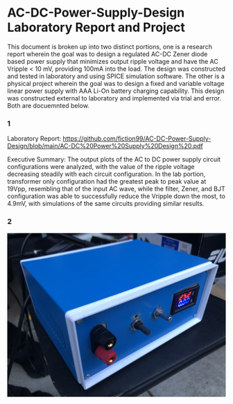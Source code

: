 # AC-DC-Power-Supply-Design Laboratory Report and Project
This document is broken up into two distinct portions, one is a research report wherein the goal was to design a regulated AC-DC Zener diode based power supply that minimizes output ripple voltage and have the AC Vripple < 10 mV, providing 100mA into the load. The design was constructed and tested in laboratory and using SPICE simulation software. The other is a physical project wherein the goal was to design a fixed and variable voltage linear power supply with AAA Li-On battery charging capability. This design was constructed external to laboratory and implemented via trial and error. Both are docuemnted below.



### 1 ### 
Laboratory Report: https://github.com/fiction99/AC-DC-Power-Supply-Design/blob/main/AC-DC%20Power%20Supply%20Design%20.pdf

Executive Summary: The output plots of the AC to DC power supply circuit configurations were analyzed, with the value of the ripple voltage decreasing steadily with each circuit configuration. In the lab portion, transformer only configuration had the greatest peak to peak value at 19Vpp, resembling that of the input AC wave, while the filter, Zener, and BJT configuration was able to successfully reduce the Vripple down the most, to 4.9mV, with simulations of the same circuits providing similar results.

### 2 ###

![alt text](https://github.com/fiction99/AC-DC-Power-Supply-Design/blob/main/media/IMG-3737.jpg)

